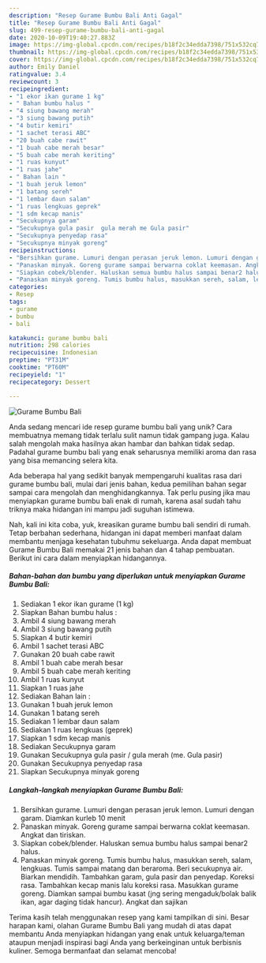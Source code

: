 ```yaml
---
description: "Resep Gurame Bumbu Bali Anti Gagal"
title: "Resep Gurame Bumbu Bali Anti Gagal"
slug: 499-resep-gurame-bumbu-bali-anti-gagal
date: 2020-10-09T19:40:27.883Z
image: https://img-global.cpcdn.com/recipes/b18f2c34edda7398/751x532cq70/gurame-bumbu-bali-foto-resep-utama.jpg
thumbnail: https://img-global.cpcdn.com/recipes/b18f2c34edda7398/751x532cq70/gurame-bumbu-bali-foto-resep-utama.jpg
cover: https://img-global.cpcdn.com/recipes/b18f2c34edda7398/751x532cq70/gurame-bumbu-bali-foto-resep-utama.jpg
author: Emily Daniel
ratingvalue: 3.4
reviewcount: 3
recipeingredient:
- "1 ekor ikan gurame 1 kg"
- " Bahan bumbu halus "
- "4 siung bawang merah"
- "3 siung bawang putih"
- "4 butir kemiri"
- "1 sachet terasi ABC"
- "20 buah cabe rawit"
- "1 buah cabe merah besar"
- "5 buah cabe merah keriting"
- "1 ruas kunyut"
- "1 ruas jahe"
- " Bahan lain "
- "1 buah jeruk lemon"
- "1 batang sereh"
- "1 lembar daun salam"
- "1 ruas lengkuas geprek"
- "1 sdm kecap manis"
- "Secukupnya garam"
- "Secukupnya gula pasir  gula merah me Gula pasir"
- "Secukupnya penyedap rasa"
- "Secukupnya minyak goreng"
recipeinstructions:
- "Bersihkan gurame. Lumuri dengan perasan jeruk lemon. Lumuri dengan garam. Diamkan kurleb 10 menit"
- "Panaskan minyak. Goreng gurame sampai berwarna coklat keemasan. Angkat dan tiriskan."
- "Siapkan cobek/blender. Haluskan semua bumbu halus sampai benar2 halus."
- "Panaskan minyak goreng. Tumis bumbu halus, masukkan sereh, salam, lengkuas. Tumis sampai matang dan beraroma. Beri secukupnya air. Biarkan mendidih. Tambahkan garam, gula pasir dan penyedap. Koreksi rasa. Tambahkan kecap manis lalu koreksi rasa. Masukkan gurame goreng. Diamkan sampai bumbu kasat (jng sering mengaduk/bolak balik ikan, agar daging tidak hancur). Angkat dan sajikan"
categories:
- Resep
tags:
- gurame
- bumbu
- bali

katakunci: gurame bumbu bali 
nutrition: 298 calories
recipecuisine: Indonesian
preptime: "PT31M"
cooktime: "PT60M"
recipeyield: "1"
recipecategory: Dessert

---
```



![Gurame Bumbu Bali](https://img-global.cpcdn.com/recipes/b18f2c34edda7398/751x532cq70/gurame-bumbu-bali-foto-resep-utama.jpg)

Anda sedang mencari ide resep gurame bumbu bali yang unik? Cara membuatnya memang tidak terlalu sulit namun tidak gampang juga. Kalau salah mengolah maka hasilnya akan hambar dan bahkan tidak sedap. Padahal gurame bumbu bali yang enak seharusnya memiliki aroma dan rasa yang bisa memancing selera kita.



Ada beberapa hal yang sedikit banyak mempengaruhi kualitas rasa dari gurame bumbu bali, mulai dari jenis bahan, kedua pemilihan bahan segar sampai cara mengolah dan menghidangkannya. Tak perlu pusing jika mau menyiapkan gurame bumbu bali enak di rumah, karena asal sudah tahu triknya maka hidangan ini mampu jadi suguhan istimewa.


Nah, kali ini kita coba, yuk, kreasikan gurame bumbu bali sendiri di rumah. Tetap berbahan sederhana, hidangan ini dapat memberi manfaat dalam membantu menjaga kesehatan tubuhmu sekeluarga. Anda dapat membuat Gurame Bumbu Bali memakai 21 jenis bahan dan 4 tahap pembuatan. Berikut ini cara dalam menyiapkan hidangannya.

<!--inarticleads1-->

##### Bahan-bahan dan bumbu yang diperlukan untuk menyiapkan Gurame Bumbu Bali:

1. Sediakan 1 ekor ikan gurame (1 kg)
1. Siapkan  Bahan bumbu halus :
1. Ambil 4 siung bawang merah
1. Ambil 3 siung bawang putih
1. Siapkan 4 butir kemiri
1. Ambil 1 sachet terasi ABC
1. Gunakan 20 buah cabe rawit
1. Ambil 1 buah cabe merah besar
1. Ambil 5 buah cabe merah keriting
1. Ambil 1 ruas kunyut
1. Siapkan 1 ruas jahe
1. Sediakan  Bahan lain :
1. Gunakan 1 buah jeruk lemon
1. Gunakan 1 batang sereh
1. Sediakan 1 lembar daun salam
1. Sediakan 1 ruas lengkuas (geprek)
1. Siapkan 1 sdm kecap manis
1. Sediakan Secukupnya garam
1. Gunakan Secukupnya gula pasir / gula merah (me. Gula pasir)
1. Gunakan Secukupnya penyedap rasa
1. Siapkan Secukupnya minyak goreng




<!--inarticleads2-->

##### Langkah-langkah menyiapkan Gurame Bumbu Bali:

1. Bersihkan gurame. Lumuri dengan perasan jeruk lemon. Lumuri dengan garam. Diamkan kurleb 10 menit
1. Panaskan minyak. Goreng gurame sampai berwarna coklat keemasan. Angkat dan tiriskan.
1. Siapkan cobek/blender. Haluskan semua bumbu halus sampai benar2 halus.
1. Panaskan minyak goreng. Tumis bumbu halus, masukkan sereh, salam, lengkuas. Tumis sampai matang dan beraroma. Beri secukupnya air. Biarkan mendidih. Tambahkan garam, gula pasir dan penyedap. Koreksi rasa. Tambahkan kecap manis lalu koreksi rasa. Masukkan gurame goreng. Diamkan sampai bumbu kasat (jng sering mengaduk/bolak balik ikan, agar daging tidak hancur). Angkat dan sajikan




Terima kasih telah menggunakan resep yang kami tampilkan di sini. Besar harapan kami, olahan Gurame Bumbu Bali yang mudah di atas dapat membantu Anda menyiapkan hidangan yang enak untuk keluarga/teman ataupun menjadi inspirasi bagi Anda yang berkeinginan untuk berbisnis kuliner. Semoga bermanfaat dan selamat mencoba!
